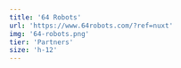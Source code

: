 ```yaml
---
title: '64 Robots'
url: 'https://www.64robots.com/?ref=nuxt'
img: '64-robots.png'
tier: 'Partners'
size: 'h-12'
---
```

